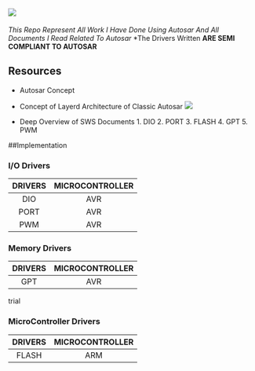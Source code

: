 # [![](https://upload.wikimedia.org/wikipedia/commons/thumb/4/4f/Autosar_Logo.svg/1200px-Autosar_Logo.svg.png)](https://upload.wikimedia.org/wikipedia/commons/thumb/4/4f/Autosar_Logo.svg/1200px-Autosar_Logo.svg.png)
*This Repo Represent All Work I Have Done Using Autosar And All Documents I Read Related To Autosar*
*The Drivers Written **ARE SEMI COMPLIANT TO AUTOSAR**

## Resources
- Autosar Concept
- Concept of Layerd Architecture of Classic Autosar
[![](https://i2.wp.com/autosartutorials.com/wp-content/uploads/2019/12/AUTOSAR-2BBD_Deep.jpg?w=1024&ssl=1)](https://i2.wp.com/autosartutorials.com/wp-content/uploads/2019/12/AUTOSAR-2BBD_Deep.jpg?w=1024&ssl=1)

- Deep Overview of SWS Documents
		1. DIO
		2. PORT
		3. FLASH
		4. GPT
		5. PWM

##Implementation

### I/O Drivers
|**DRIVERS**   | MICROCONTROLLER |
| :------------: | :------------: |
| DIO  | AVR  |
|  PORT |  AVR |
| PWM  | AVR  |

### Memory Drivers
|**DRIVERS**   | MICROCONTROLLER |
| :------------: | :------------: |
| GPT  | AVR  |
trial
### MicroController Drivers
|**DRIVERS**   | MICROCONTROLLER |
| :------------: | :------------: |
| FLASH  | ARM  |
